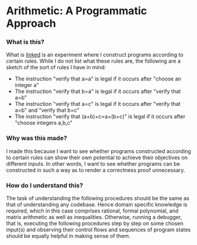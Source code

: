# Arithmetic: A Programmatic Approach

### What is this?
What is [linked](project.pdf) is an experiment where I construct programs according to certain rules. While I do not list what these rules are, the following are a sketch of the sort of rules I have in mind:
* The instruction "verify that a=a" is legal if it occurs after "choose an integer a"
* The instruction "verify that b=a" is legal if it occurs after "verify that a=b"
* The instruction "verify that a=c" is legal if it occurs after "verify that a=b" and "verify that b=c"
* The instruction "verify that (a+b)+c=a+(b+c)" is legal if it occurs after "choose integers a,b,c"

### Why was this made?
I made this because I want to see whether programs constructed according to certain rules can show their own potential to achieve their objectives on different inputs. In other words, I want to see whether programs can be constructed in such a way as to render a correctness proof unnecessary.

### How do I understand this?
The task of understanding the following procedures should be the same as that of understanding any codebase. Hence domain specific knowledge is required, which in this case comprises rational, formal polynomial, and matrix arithmetic as well as inequalities. Otherwise, running a debugger, that is, executing the following procedures step by step on some chosen input(s) and observing their control flows and sequences of program states should be equally helpful in making sense of them.
